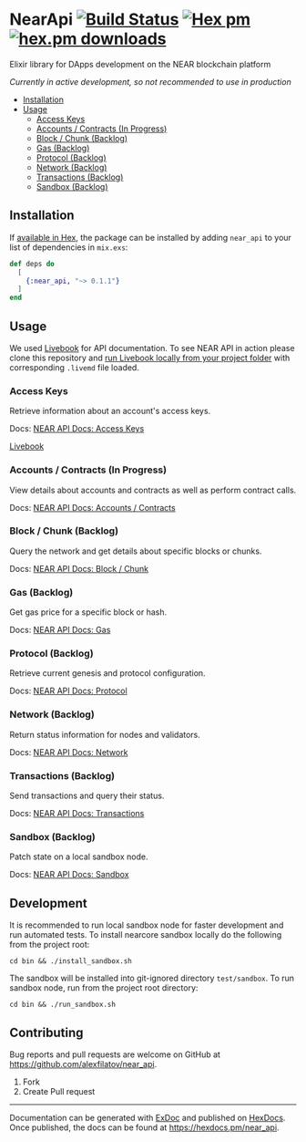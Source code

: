 # NearApi [![Build Status](https://github.com/alexfilatov/near_api/workflows/CI/badge.svg?branch=main)](https://github.com/alexfilatov/near_api/actions?query=workflow%3ACI) [![Hex pm](https://img.shields.io/hexpm/v/near_api.svg?style=flat)](https://hex.pm/packages/near_api) [![hex.pm downloads](https://img.shields.io/hexpm/dt/near_api.svg?style=flat)](https://hex.pm/packages/near_api)

Elixir library for DApps development on the NEAR blockchain platform

*Currently in active development, so not recommended to use in
production*

-   [Installation](#installation)
-   [Usage](#usage)
    -   [Access Keys](#access-keys)
    -   [Accounts / Contracts (In Progress)](#accounts--contracts-in-progress)
    -   [Block / Chunk (Backlog)](#block-chunk-backlog)
    -   [Gas (Backlog)](#gas-backlog)
    -   [Protocol (Backlog)](#protocol-backlog)
    -   [Network (Backlog)](#network-backlog)
    -   [Transactions (Backlog)](#transactions-backlog)
    -   [Sandbox (Backlog)](#sandbox-backlog)
    
## Installation

If [available in Hex](https://hex.pm/docs/publish), the package can be
installed by adding `near_api` to your list of dependencies in
`mix.exs`:

``` elixir
def deps do
  [
    {:near_api, "~> 0.1.1"}
  ]
end
```

## Usage

We used [Livebook](https://github.com/livebook-dev/livebook) for API documentation.
To see NEAR API in action please clone this repository and [run Livebook locally from your project folder](https://github.com/livebook-dev/livebook#escript) with corresponding `.livemd` file loaded. 

### Access Keys

Retrieve information about an account's access keys.

Docs: <a target="_blank" href="https://docs.near.org/docs/api/rpc/access-keys">NEAR API Docs: Access Keys</a>

[Livebook](https://github.com/alexfilatov/near_api/blob/main/notebooks/near_api_access_keys.livemd)

### Accounts / Contracts (In Progress)

View details about accounts and contracts as well as perform contract
calls.

Docs: <a target="_blank" href="https://docs.near.org/docs/api/rpc/contracts">NEAR API Docs: Accounts / Contracts</a>

### Block / Chunk (Backlog)

Query the network and get details about specific blocks or chunks.

Docs: <a target="_blank" href="https://docs.near.org/docs/api/rpc/block-chunk">NEAR API Docs: Block / Chunk</a>

### Gas (Backlog)

Get gas price for a specific block or hash.

Docs: <a target="_blank" href="https://docs.near.org/docs/api/rpc/gas">NEAR API Docs: Gas</a>

### Protocol (Backlog)

Retrieve current genesis and protocol configuration.

Docs: <a target="_blank" href="https://docs.near.org/docs/api/rpc/protocol">NEAR API Docs: Protocol</a>

### Network (Backlog)

Return status information for nodes and validators.

Docs: <a target="_blank" href="https://docs.near.org/docs/api/rpc/network">NEAR API Docs: Network</a>

### Transactions (Backlog)

Send transactions and query their status.

Docs: <a target="_blank" href="https://docs.near.org/docs/api/rpc/transactions">NEAR API Docs: Transactions</a>

### Sandbox (Backlog)

Patch state on a local sandbox node.

Docs: <a target="_blank" href="https://docs.near.org/docs/api/rpc/sandbox">NEAR API Docs: Sandbox</a>


## Development

It is recommended to run local sandbox node for faster development and run automated tests.
To install nearcore sandbox locally do the following from the project root:

```shell
cd bin && ./install_sandbox.sh
```

The sandbox will be installed into git-ignored directory `test/sandbox`. 
To run sandbox node, run from the project root directory:

```shell
cd bin && ./run_sandbox.sh
```

## Contributing

Bug reports and pull requests are welcome on GitHub at https://github.com/alexfilatov/near_api.

1. Fork
2. Create Pull request

---

Documentation can be generated with [ExDoc](https://github.com/elixir-lang/ex_doc) and published on [HexDocs](https://hexdocs.pm). Once published, the docs can be found at <https://hexdocs.pm/near_api>.
